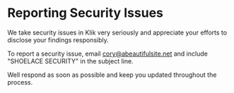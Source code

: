 # Reporting Security Issues

We take security issues in Klik very seriously and appreciate your efforts to disclose your findings responsibly.

To report a security issue, email [cory@abeautifulsite.net](mailto:cory@abeautifulsite.net) and include "SHOELACE SECURITY" in the subject line.

Well respond as soon as possible and keep you updated throughout the process.
